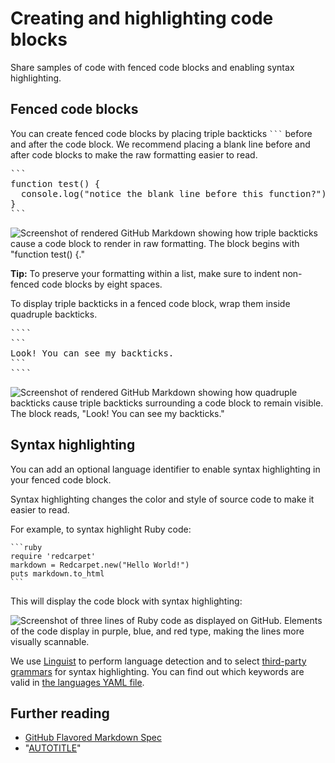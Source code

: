 # Creating and highlighting code blocks

Share samples of code with fenced code blocks and enabling syntax highlighting.

## Fenced code blocks

You can create fenced code blocks by placing triple backticks <code>\`\`\`</code> before and after the code block. We recommend placing a blank line before and after code blocks to make the raw formatting easier to read.

<pre>
```
function test() {
  console.log("notice the blank line before this function?");
}
```
</pre>

![Screenshot of rendered GitHub Markdown showing how triple backticks cause a code block to render in raw formatting. The block begins with "function test() {."](/assets/images/help/writing/fenced-code-block-rendered.png)

<div class="ghd-spotlight ghd-spotlight-tip border rounded-1 my-3 p-3 f5 color-border-accent-emphasis color-bg-accent">

**Tip:** To preserve your formatting within a list, make sure to indent non-fenced code blocks by eight spaces.

</div>

To display triple backticks in a fenced code block, wrap them inside quadruple backticks.

<pre>
````
```
Look! You can see my backticks.
```
````
</pre>

![Screenshot of rendered GitHub Markdown showing how quadruple backticks cause triple backticks surrounding a code block to remain visible. The block reads, "Look! You can see my backticks."](/assets/images/help/writing/fenced-code-show-backticks-rendered.png)

## Syntax highlighting

You can add an optional language identifier to enable syntax highlighting in your fenced code block.

Syntax highlighting changes the color and style of source code to make it easier to read.

For example, to syntax highlight Ruby code:

    ```ruby
    require 'redcarpet'
    markdown = Redcarpet.new("Hello World!")
    puts markdown.to_html
    ```

This will display the code block with syntax highlighting:  

![Screenshot of three lines of Ruby code as displayed on GitHub. Elements of the code display in purple, blue, and red type, making the lines more visually scannable.](/assets/images/help/writing/code-block-syntax-highlighting-rendered.png)

We use [Linguist](https://github.com/github-linguist/linguist) to perform language detection and to select [third-party grammars](https://github.com/github-linguist/linguist/blob/master/vendor/README.md) for syntax highlighting. You can find out which keywords are valid in [the languages YAML file](https://github.com/github-linguist/linguist/blob/master/lib/linguist/languages.yml).

## Further reading

- [GitHub Flavored Markdown Spec](https://github.github.com/gfm/)
- "[AUTOTITLE](/get-started/writing-on-github/getting-started-with-writing-and-formatting-on-github/basic-writing-and-formatting-syntax)"
